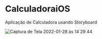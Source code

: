 # CalculadoraiOS
Aplicação de Calculadora usando Storyboard


![Captura de Tela 2022-01-28 às 14 29 44](https://user-images.githubusercontent.com/17858685/151597952-a7d9b775-cb21-4707-a7e7-5c84c4c87e05.png)
